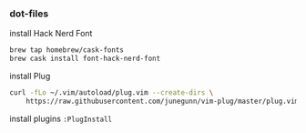 ### dot-files

install Hack Nerd Font

```sh
brew tap homebrew/cask-fonts
brew cask install font-hack-nerd-font
```

install Plug

```sh
curl -fLo ~/.vim/autoload/plug.vim --create-dirs \
    https://raw.githubusercontent.com/junegunn/vim-plug/master/plug.vim
```

install plugins
`:PlugInstall`
